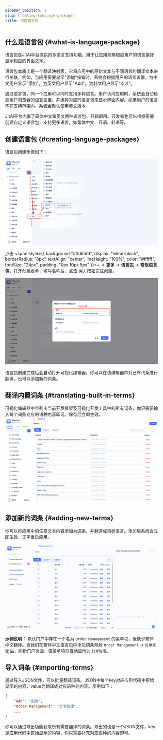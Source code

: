 ```yaml
---
sidebar_position: 1
slug: creating-language-packages
title: 创建语言包
---
```


## 什么是语言包 {#what-is-language-package}

语言包是JitAi平台提供的多语言支持功能，用于让应用能够根据用户的语言偏好显示相应的界面文本。

语言包本质上是一个翻译映射表，它将应用中的原始文本与不同语言的翻译文本进行关联。例如，当应用需要显示"添加"按钮时，系统会根据用户的语言设置，为中文用户显示"添加"，为英文用户显示"Add"，为韩文用户显示"추가"。

通过语言包，同一个应用可以同时支持多种语言。用户访问应用时，系统会自动检测用户浏览器的语言设置，并选择对应的语言包来显示界面内容。如果用户的语言不在支持范围内，系统会默认使用英文版本。

JitAi平台内置了简体中文和英文两种语言包，开箱即用。开发者也可以根据需要创建自定义语言包，支持更多语言，如繁体中文、日语、韩语等。


## 创建语言包 {#creating-language-packages}

语言包创建步骤如下：

![Create Language Package](./img/create.png)

点击 <span style={{ background:"#3d65fd", display: "inline-block", borderRadius: "8px", textAlign: "center", lineHeight: "100%", color: "#ffffff", fontSize: "24px", padding: "0px 10px 5px" }}>+</span>  → **更多** → **语言包** → **常规语言包**，打开创建表单，填写名称后，点击 `确认` 按钮完成创建。

![ai-data-analysis-page-create](./img/create-form.png)

语言包创建完成后会自动打开可视化编辑器，你可以在该编辑器中对已有词条进行翻译，也可以添加新的词条。

## 翻译内置词条 {#translating-built-in-terms}

可视化编辑器中会列出当前开发框架及可视化开发工具中的所有词条，你只需要输入每个词条对应的语种内容即可。保存后立即生效。
![update-term-value](./img/update-term-value.gif)

## 添加新的词条 {#adding-new-terms}

你可以将应用中的任意文本内容添加为词条，并翻译成目标语言。添加后系统会立即生效，无需重启应用。

![add-terms](./img/add-terms.gif)

**示例说明：** 默认门户中存在一个名为 `Order Management` 的菜单项，但缺少繁体中文翻译。当我们在繁体中文语言包中添加词条映射 `Order Management` → `訂單管理` 后，刷新门户页面，该菜单项将自动显示为 `訂單管理`。

## 导入词条 {#importing-terms}
通过导入JSON文件，可以批量翻译词条。JSON中每个key对应应用代码中原始显示的内容，value为翻译成对应语种的内容。示例如下：
```json
{
    "Add": "創建",
    "Order Management": "​訂單管理",
    ...
}
```

你可以通过导出功能获取所有需要翻译的词条。导出的也是一个JSON文件，key是应用代码中原始显示的内容，你只需要补充对应语种的内容即可。


